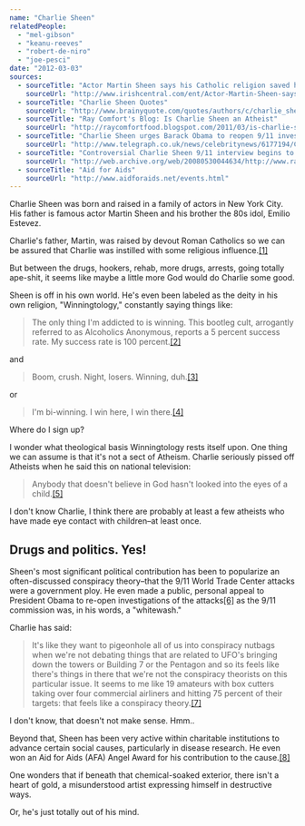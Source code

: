 ```yaml
---
name: "Charlie Sheen"
relatedPeople:
  - "mel-gibson"
  - "keanu-reeves"
  - "robert-de-niro"
  - "joe-pesci"
date: "2012-03-03"
sources:
  - sourceTitle: "Actor Martin Sheen says his Catholic religion saved him"
    sourceUrl: "http://www.irishcentral.com/ent/Actor-Martin-Sheen-says-his-Catholic-religion-saved-him-119756024.html"
  - sourceTitle: "Charlie Sheen Quotes"
    sourceUrl: "http://www.brainyquote.com/quotes/authors/c/charlie_sheen_3.html"
  - sourceTitle: "Ray Comfort's Blog: Is Charlie Sheen an Atheist"
    sourceUrl: "http://raycomfortfood.blogspot.com/2011/03/is-charlie-sheen-atheist.html"
  - sourceTitle: "Charlie Sheen urges Barack Obama to reopen 9/11 investigation in video message"
    sourceUrl: "http://www.telegraph.co.uk/news/celebritynews/6177194/Charlie-Sheen-urges-Barack-Obama-to-reopen-911-investigation-in-video-message.html"
  - sourceTitle: "Controversial Charlie Sheen 9/11 interview begins to attract media attention"
    sourceUrl: "http://web.archive.org/web/20080530044634/http://www.rawstory.com/news/2006/Sheen_interview_on_911_garners_media_0323.html"
  - sourceTitle: "Aid for Aids"
    sourceUrl: "http://www.aidforaids.net/events.html"
---
```


Charlie Sheen was born and raised in a family of actors in New York City. His father is famous actor Martin Sheen and his brother the 80s idol, Emilio Estevez.

Charlie's father, Martin, was raised by devout Roman Catholics so we can be assured that Charlie was instilled with some religious influence.<a class="source-citation" href="#http://www.irishcentral.com/ent/Actor-Martin-Sheen-says-his-Catholic-religion-saved-him-119756024.html" title="Actor Martin Sheen says his Catholic religion saved him">[1]</a>

But between the drugs, hookers, rehab, more drugs, arrests, going totally ape-shit, it seems like maybe a little more God would do Charlie some good.

Sheen is off in his own world. He's even been labeled as the deity in his own religion, "Winningtology," constantly saying things like:

>The only thing I'm addicted to is winning. This bootleg cult, arrogantly referred to as Alcoholics Anonymous, reports a 5 percent success rate. My success rate is 100 percent.<a class="source-citation" href="#http://www.brainyquote.com/quotes/authors/c/charlie_sheen_3.html" title="Charlie Sheen Quotes">[2]</a>

and

>Boom, crush. Night, losers. Winning, duh.<a class="source-citation" href="#http://www.brainyquote.com/quotes/authors/c/charlie_sheen_3.html" title="Charlie Sheen Quotes">[3]</a>

or

>I'm bi-winning. I win here, I win there.<a class="source-citation" href="#http://www.brainyquote.com/quotes/authors/c/charlie_sheen_3.html" title="Charlie Sheen Quotes">[4]</a>

Where do I sign up?

I wonder what theological basis Winningtology rests itself upon. One thing we can assume is that it's not a sect of Atheism. Charlie seriously pissed off Atheists when he said this on national television:

>Anybody that doesn't believe in God hasn't looked into the eyes of a child.<a class="source-citation" href="#http://raycomfortfood.blogspot.com/2011/03/is-charlie-sheen-atheist.html" title="Ray Comfort&apos;s Blog: Is Charlie Sheen an Atheist">[5]</a>

I don't know Charlie, I think there are probably at least a few atheists who have made eye contact with children–at least once.


## Drugs and politics. Yes!

Sheen's most significant political contribution has been to popularize an often-discussed conspiracy theory–that the 9/11 World Trade Center attacks were a government ploy. He even made a public, personal appeal to President Obama to re-open investigations of the attacks<a class="source-citation" href="#http://www.telegraph.co.uk/news/celebritynews/6177194/Charlie-Sheen-urges-Barack-Obama-to-reopen-911-investigation-in-video-message.html" title="Charlie Sheen urges Barack Obama to reopen 9/11 investigation in video message">[6]</a> as the 9/11 commission was, in his words, a "whitewash."

Charlie has said:

>It's like they want to pigeonhole all of us into conspiracy nutbags when we're not debating things that are related to UFO's bringing down the towers or Building 7 or the Pentagon and so its feels like there's things in there that we're not the conspiracy theorists on this particular issue. It seems to me like 19 amateurs with box cutters taking over four commercial airliners and hitting 75 percent of their targets: that feels like a conspiracy theory.<a class="source-citation" href="#http://web.archive.org/web/20080530044634/http://www.rawstory.com/news/2006/Sheen_interview_on_911_garners_media_0323.html" title="Controversial Charlie Sheen 9/11 interview begins to attract media attention">[7]</a>

I don't know, that doesn't not make sense. Hmm..

Beyond that, Sheen has been very active within charitable institutions to advance certain social causes, particularly in disease research. He even won an Aid for Aids (AFA) Angel Award for his contribution to the cause.<a class="source-citation" href="#http://www.aidforaids.net/events.html" title="Aid for Aids">[8]</a>

One wonders that if beneath that chemical-soaked exterior, there isn't a heart of gold, a misunderstood artist expressing himself in destructive ways.

Or, he's just totally out of his mind.